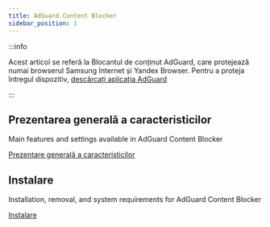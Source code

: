 ```yaml
---
title: AdGuard Content Blocker
sidebar_position: 1
---
```


:::info

Acest articol se referă la Blocantul de conținut AdGuard, care protejează numai browserul Samsung Internet și Yandex Browser. Pentru a proteja întregul dispozitiv, [descărcați aplicația AdGuard](https://agrd.io/download-kb-adblock)

:::

## Prezentarea generală a caracteristicilor

Main features and settings available in AdGuard Content Blocker

[Prezentare generală a caracteristicilor](/adguard-content-blocker/overview.md)

## Instalare

Installation, removal, and system requirements for AdGuard Content Blocker

[Instalare](/adguard-content-blocker/installation.md)
